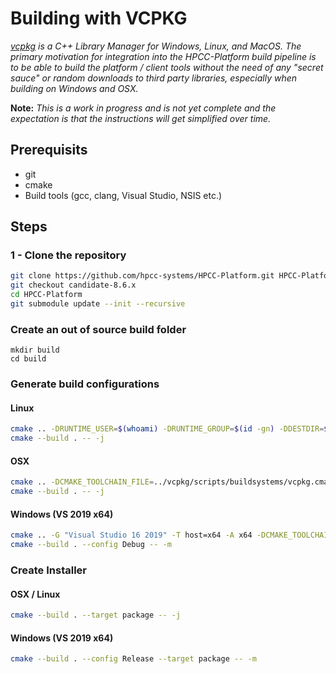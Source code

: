 # Building with VCPKG

_[vcpkg](https://github.com/microsoft/vcpkg) is a C++ Library Manager for Windows, Linux, and MacOS.  The primary motivation for integration into the HPCC-Platform build pipeline is to be able to build the platform / client tools without the need of any "secret sauce" or random downloads to third party libraries, especially when building on Windows and OSX._

**Note:** _This is a work in progress and is not yet complete and the expectation is that the instructions will get simplified over time._

## Prerequisits 

* git
* cmake
* Build tools (gcc, clang, Visual Studio, NSIS etc.)

## Steps

### 1 - Clone the repository

```sh
git clone https://github.com/hpcc-systems/HPCC-Platform.git HPCC-Platform
git checkout candidate-8.6.x
cd HPCC-Platform
git submodule update --init --recursive
```

### Create an out of source build folder
```
mkdir build
cd build
```

### Generate build configurations

#### Linux

```sh
cmake .. -DRUNTIME_USER=$(whoami) -DRUNTIME_GROUP=$(id -gn) -DDESTDIR=$(realpath ../..)/opt -DCMAKE_TOOLCHAIN_FILE=../vcpkg/scripts/buildsystems/vcpkg.cmake -DVCPKG_OVERLAY_PORTS=../vcpkg-overlays -DCMAKE_BUILD_TYPE=Debug -DUSE_OPTIONAL=OFF -DINCLUDE_PLUGINS=ON -DSUPPRESS_V8EMBED=ON -DSUPPRESS_REMBED=ON -DSUPPRESS_COUCHBASEEMBED=ON -DSKIP_ECLWATCH=ON
cmake --build . -- -j
```

#### OSX 

```sh
cmake .. -DCMAKE_TOOLCHAIN_FILE=../vcpkg/scripts/buildsystems/vcpkg.cmake -DX_VCPKG_APPLOCAL_DEPS_INSTALL=ON -DVCPKG_OVERLAY_PORTS=../vcpkg-overlays -DCMAKE_BUILD_TYPE=Debug -DUSE_OPTIONAL=OFF -DINCLUDE_PLUGINS=OFF -DUSE_OPENLDAP=OFF -DUSE_AZURE=OFF -DUSE_AWS=OFF -DWSSQL_SERVICE=OFF -DUSE_CASSANDRA=OFF -DSKIP_ECLWATCH=ON
cmake --build . -- -j
```

#### Windows (VS 2019 x64) 

```sh
cmake .. -G "Visual Studio 16 2019" -T host=x64 -A x64 -DCMAKE_TOOLCHAIN_FILE=../vcpkg/scripts/buildsystems/vcpkg.cmake -DX_VCPKG_APPLOCAL_DEPS_INSTALL=ON -DVCPKG_OVERLAY_PORTS=../vcpkg-overlays -DUSE_OPTIONAL=OFF -DUSE_NATIVE_LIBRARIES=ON -DINCLUDE_PLUGINS=OFF -DUSE_OPENLDAP=OFF -DUSE_AZURE=OFF -DUSE_AWS=OFF -DWSSQL_SERVICE=OFF -DUSE_CASSANDRA=OFF -DSKIP_ECLWATCH=ON
cmake --build . --config Debug -- -m
```

### Create Installer

#### OSX / Linux

```sh
cmake --build . --target package -- -j
```

#### Windows (VS 2019 x64) 

```sh
cmake --build . --config Release --target package -- -m
```
